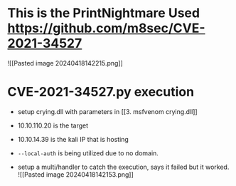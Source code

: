 # This is the PrintNightmare Used https://github.com/m8sec/CVE-2021-34527

![[Pasted image 20240418142215.png]]


# CVE-2021-34527.py execution
- setup crying.dll with parameters in [[3. msfvenom crying.dll]] 
- 10.10.110.20 is the target
- 10.10.14.39 is the kali IP that is hosting
-  `--local-auth` is being utilized due to no domain.

- setup a multi/handler to catch the execution, says it failed but it worked.
![[Pasted image 20240418142153.png]]